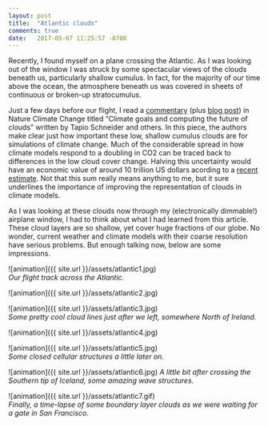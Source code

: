 ```yaml
---
layout: post
title:  "Atlantic clouds"
comments: true
date:   2017-05-07 11:25:57 -0700
---
```


Recently, I found myself on a plane crossing the Atlantic. As I was looking out of the window I was struck by some spectacular views of the clouds beneath us, particularly shallow cumulus. In fact, for the majority of our time above the ocean, the atmosphere beneath us was covered in sheets of continuous or broken-up stratocumulus. 

Just a few days before our flight, I read a [commentary](https://www.nature.com/articles/nclimate3190.epdf?author_access_token=8YAxZvRJ9VmeCNszahFtwNRgN0jAjWel9jnR3ZoTv0PNIymS0a6DKg1Lg6qILip-pzv_t_rOsiQWmNmfi3zRplp-SVlceJ8pnrqNVV9GFRVPHpBBntxq3Yi1qWjClH5e) (plus [blog post](http://climate-dynamics.org/paris-and-the-future-of-clouds/)) in Nature Climate Change titled “Climate goals and computing the future of clouds” written by Tapio Schneider and others. In this piece, the authors make clear just how important these low, shallow cumulus clouds are for simulations of climate change. Much of the considerable spread in how climate models respond to a doubling in CO2 can be traced back to differences in the low cloud cover change. Halving this uncertainty would have an economic value of around 10 trillion US dollars acording to a [recent estimate](http://rsta.royalsocietypublishing.org/content/373/2054/20140429). Not that this sum really means anything to me, but it sure underlines the importance of improving the representation of clouds in climate models.

As I was looking at these clouds now through my (electronically dimmable!) airplane window, I had to think about what I had learned from this article. These cloud layers are so shallow, yet cover huge fractions of our globe. No wonder, current weather and climate models with their coarse resolution have serious problems. But enough talking now, below are some impressions.

![animation]({{ site.url }}/assets/atlantic1.jpg)   
*Our flight track across the Atlantic.*

![animation]({{ site.url }}/assets/atlantic2.jpg) 

![animation]({{ site.url }}/assets/atlantic3.jpg)  
*Some pretty cool cloud lines just after we left, somewhere North of Ireland.* 

![animation]({{ site.url }}/assets/atlantic4.jpg) 

![animation]({{ site.url }}/assets/atlantic5.jpg)   
*Some closed cellular structures a little later on.*

![animation]({{ site.url }}/assets/atlantic6.jpg) 
*A little bit after crossing the Southern tip of Iceland, some amazing wave structures.*

![animation]({{ site.url }}/assets/atlantic7.gif)   
*Finally, a time-lapse of some boundary layer clouds as we were waiting for a gate in San Francisco.*